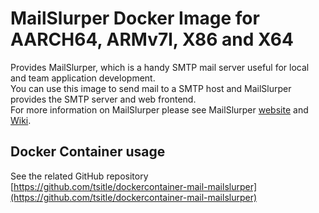# MailSlurper Docker Image for AARCH64, ARMv7l, X86 and X64

Provides MailSlurper, which is a handy SMTP mail server useful for local
and team application development.  
You can use this image to send mail to a SMTP host
and MailSlurper provides the SMTP server and web frontend.  
For more information on MailSlurper please see MailSlurper [website](http://mailslurper.com/) and [Wiki](https://github.com/mailslurper/mailslurper/wiki).

## Docker Container usage

See the related GitHub repository [https://github.com/tsitle/dockercontainer-mail-mailslurper](https://github.com/tsitle/dockercontainer-mail-mailslurper)
